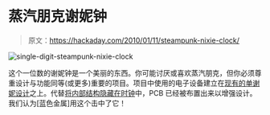 # 蒸汽朋克谢妮钟

> 原文：<https://hackaday.com/2010/01/11/steampunk-nixie-clock/>

![](img/1997797616bd712e36e106df3d9b9791.png "single-digit-steampunk-nixie-clock")

这个一位数的谢妮钟是一个美丽的东西。你可能讨厌或喜欢蒸汽朋克，但你必须尊重设计与功能同等(或更多)重要的项目。项目中使用的电子设备建立在[现有的单谢妮设计](http://www.electronixandmore.com/nixieclocks/3.html)之上。代替[将内部结构隐藏在时钟](http://hackaday.com/2009/09/03/single-tube-nixie-clock/)中，PCB 已经被布置出来以增强设计。我们认为[蓝色金属]用这个击中了它！